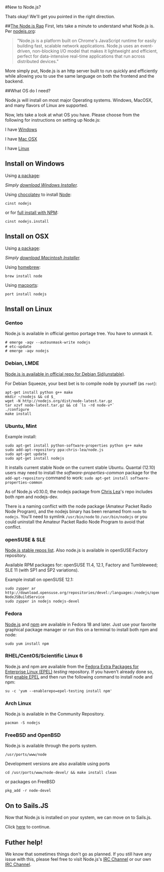 #New to Node.js?

Thats okay!  We'll get you pointed in the right direction.

##[The Node.js Rap](https://soundcloud.com/marak/marak-the-node-js-rap)
First, lets take a minute to understand what Node.js is.  Per [nodejs.org](http://nodejs.org):
> "Node.js is a platform built on Chrome's JavaScript runtime for easily building fast, scalable network applications. Node.js uses an event-driven, non-blocking I/O model that makes it lightweight and efficient, perfect for data-intensive real-time applications that run across distributed devices."

More simply put, Node.js is an http server built to run quickly and efficiently while allowing you to use the same language on both the frontend and the backend.

##What OS do I need?

Node.js will install on most major Operating systems.  Windows, MacOSX, and many flavors of Linux are supported.  

Now, lets take a look at what OS you have.  Please choose from the following for instructions on setting up Node.js:

I have [Windows](#install-on-windows)

I have [Mac OSX](#install-on-osx)

I have [Linux](#install-on-linux)

<h2>
<a id="install-on-windows" name="install-on-windows" class="anchor" href="#install-on-windows"><span class="mini-icon mini-icon-link"></span></a>
Install on Windows
</h2>

Using [a package](http://nodejs.org/#download):

_Simply [download Windows Installer](http://nodejs.org/#download)._

Using [chocolatey](http://chocolatey.org) to install [Node](http://chocolatey.org/packages/nodejs):  

    cinst nodejs  

or for [full install with NPM](http://chocolatey.org/packages/nodejs.install):  

    cinst nodejs.install

<h2>
<a id="install-on-osx" name="install-on-osx" class="anchor" href="#install-on-osx"><span class="mini-icon mini-icon-link"></span></a>
Install on OSX
</h2>

Using [a package](http://nodejs.org/#download):

_Simply [download Macintosh Installer](http://nodejs.org/#download)._

Using [homebrew](https://github.com/mxcl/homebrew):

    brew install node

Using [macports](http://www.macports.org/):

    port install nodejs  

<h2>
<a id="install-on-linux" name="install-on-linux" class="anchor" href="#install-on-linux"><span class="mini-icon mini-icon-link"></span></a>
Install on Linux
</h2>

### Gentoo
Node.js is available in official gentoo portage tree. You have to unmask it.

    # emerge -aqv --autounmask-write nodejs
    # etc-update
    # emerge -aqv nodejs

### Debian, LMDE
[Node.js is available in official repo for Debian Sid(unstable)](http://packages.debian.org/search?searchon=names&keywords=nodejs).

For Debian Squeeze, your best bet is to compile node by yourself (as `root`):

    apt-get install python g++ make
    mkdir ~/nodejs && cd $_
    wget -N http://nodejs.org/dist/node-latest.tar.gz
    tar xzvf node-latest.tar.gz && cd `ls -rd node-v*`
    ./configure
    make install

### Ubuntu, Mint

Example install:

    sudo apt-get install python-software-properties python g++ make
    sudo add-apt-repository ppa:chris-lea/node.js
    sudo apt-get update
    sudo apt-get install nodejs

It installs current stable Node on the current stable Ubuntu. Quantal (12.10) users may need to install the *software-properties-common* package for the `add-apt-repository` command to work: `sudo apt-get install software-properties-common`

As of Node.js v0.10.0, the nodejs package from [Chris Lea](https://chrislea.com/2013/03/15/upgrading-from-node-js-0-8-x-to-0-10-0-from-my-ppa/)'s repo includes both npm and nodejs-dev.

There is a naming conflict with the node package (Amateur Packet Radio Node Program), and the nodejs binary has been renamed from `node` to `nodejs`. You'll need to symlink `/usr/bin/node` to `/usr/bin/nodejs` or you could uninstall the Amateur Packet Radio Node Program to avoid that conflict.

### openSUSE & SLE
[Node.js stable repos list](https://build.opensuse.org/package/show?package=nodejs&project=devel%3Alanguages%3Anodejs). Also node.js is available in openSUSE:Factory repository.

Available RPM packages for: openSUSE 11.4, 12.1, Factory and Tumbleweed; SLE 11 (with SP1 and SP2 variations).

Example install on openSUSE 12.1:

    sudo zypper ar http://download.opensuse.org/repositories/devel:/languages:/nodejs/openSUSE_12.1/ NodeJSBuildService 
    sudo zypper in nodejs nodejs-devel

### Fedora

[Node.js](https://apps.fedoraproject.org/packages/nodejs) and [npm](https://apps.fedoraproject.org/packages/npm) are available in Fedora 18 and later.  Just use your favorite graphical package manager or run this on a terminal to install both npm and node:

    sudo yum install npm

### RHEL/CentOS/Scientific Linux 6

Node.js and npm are available from the [Fedora Extra Packages for Enterprise Linux (EPEL)](https://fedoraproject.org/wiki/EPEL) _testing_ repository.  If you haven't already done so, first [enable EPEL](https://fedoraproject.org/wiki/EPEL#How_can_I_use_these_extra_packages.3F) and then run the following command to install node and npm:

    su -c 'yum --enablerepo=epel-testing install npm'

### Arch Linux
Node.js is available in the Community Repository.

    pacman -S nodejs

### FreeBSD and OpenBSD
Node.js is available through the ports system.

    /usr/ports/www/node

Development versions are also available using ports 

    cd /usr/ports/www/node-devel/ && make install clean

or packages on FreeBSD

    pkg_add -r node-devel

## On to Sails.JS
Now that Node.js is installed on your system, we can move on to Sails.js.

Click [here](getting-started) to continue.

## Futher help!
We know that sometimes things don't go as planned. If you still have any issue with this, please feel free to visit Node.js's [IRC Channel](irc://irc.freenode.net/node.js) or our own [IRC Channel](irc://irc.freenode.net/sailsjs).